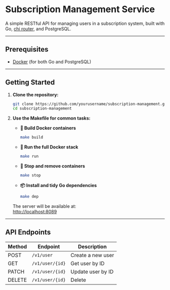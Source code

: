 # Subscription Management Service

A simple RESTful API for managing users in a subscription system, built with Go, [chi router](https://github.com/go-chi/chi), and PostgreSQL.

---

## Prerequisites

- [Docker](https://www.docker.com/) (for both Go and PostgreSQL)

---

## Getting Started

1. **Clone the repository:**
   ```sh
   git clone https://github.com/yourusername/subscription-management.git
   cd subscription-management
   ```

2. **Use the Makefile for common tasks:**

   - **🔧 Build Docker containers**
     ```sh
     make build
     ```
   - **🚀 Run the full Docker stack**
     ```sh
     make run
     ```
   - **🧹 Stop and remove containers**
     ```sh
     make stop
     ```
   - **📦 Install and tidy Go dependencies**
     ```sh
     make dep
     ```

   The server will be available at:  
   [http://localhost:8089](http://localhost:8089)

---

## API Endpoints

| Method | Endpoint           | Description         |
|--------|--------------------|---------------------|
| POST   | `/v1/user`         | Create a new user   |
| GET    | `/v1/user/{id}`    | Get user by ID      |
| PATCH  | `/v1/user/{id}`    | Update user by ID   |
| DELETE | `/v1/user/{id}`    | Delete